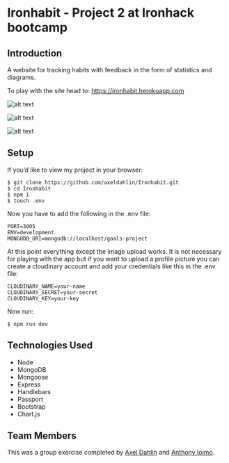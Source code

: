 # Ironhabit - Project 2 at Ironhack bootcamp

## Introduction 

A website for tracking habits with feedback in the form of statistics and diagrams. 

To play with the site head to: https://ironhabit.herokuapp.com

![alt text](https://raw.githubusercontent.com/aioimo/ironhackproject2/master/public/images/Screenshot%20from%202019-01-13%2016-57-24.png "Ironhabit")

![alt text](https://raw.githubusercontent.com/aioimo/ironhackproject2/master/public/images/Screenshot%20from%202019-01-13%2016-59-40.png "Ironhabit")

![alt text](https://raw.githubusercontent.com/aioimo/ironhackproject2/master/public/images/Screenshot%20from%202019-01-13%2016-59-23.png "Ironhabit")

## Setup

If you’d like to view my project in your browser:
```
$ git clone https://github.com/axeldahlin/Ironhabit.git
$ cd Ironhabit
$ npm i
$ touch .env

```

Now you have to add the following in the .env file:

```
PORT=3005
ENV=development
MONGODB_URI=mongodb://localhost/goals-project
```
At this point everything except the image upload works. It is not necessary for playing with the app but if you want to upload a profile picture you can create a cloudinary account and add your credentials like this in the .env file: 

```
CLOUDINARY_NAME=your-name
CLOUDINARY_SECRET=your-secret
CLOUDINARY_KEY=your-key

```

Now run:

``` $ npm run dev ```

## Technologies Used
- Node
- MongoDB
- Mongoose
- Express
- Handlebars
- Passport
- Bootstrap
- Chart.js

## Team Members

This was a group exercise completed by [Axel Dahlin](https://github.com/axeldahlin) and [Anthony Ioimo](https://github.com/aioimo).

